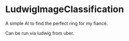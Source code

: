 # LudwigImageClassification
A simple AI to find the perfect ring for my fiancé. 

Can be run via ludwig from uber.
